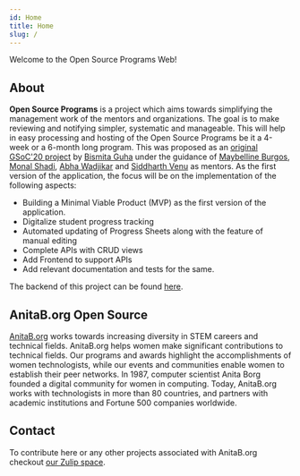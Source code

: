 ```yaml
---
id: Home
title: Home
slug: /
---
```


Welcome to the Open Source Programs Web!
## About
**Open Source Programs** is a project which aims towards simplifying the management work of the mentors and organizations. The goal is to make reviewing and notifying simpler, systematic and manageable. This will help in easy processing and hosting of the Open Source Programs be it a 4-week or a 6-month long program. This was proposed as an [original GSoC'20 project](https://summerofcode.withgoogle.com/organizations/4752039663370240/) by [Bismita Guha](https://github.com/bismitaguha) under the guidance of [Maybelline Burgos](https://github.com/mayburgos), [Monal Shadi](https://github.com/Monal5031), [Abha Wadjikar](https://github.com/abha224) and [Siddharth Venu](https://github.com/sidvenu) as mentors.
As the first version of the application, the focus will be on the implementation of the following aspects:
- Building a  Minimal Viable Product (MVP) as the first version of the application.
- Digitalize student progress tracking
- Automated updating of Progress Sheets along with the feature of manual editing
- Complete APIs with CRUD views
- Add Frontend to support APIs
- Add relevant documentation and tests for the same.

The backend of this project can be found [here](https://github.com/anitab-org/anitab-forms-backend).

## AnitaB.org Open Source
[AnitaB.org](https://anitab.org/) works towards increasing diversity in STEM careers and technical fields. AnitaB.org helps women make significant contributions to technical fields. Our programs and awards highlight the accomplishments of women technologists, while our events and communities enable women to establish their peer networks.
In 1987, computer scientist Anita Borg founded a digital community for women in computing. Today, AnitaB.org works with technologists in more than 80 countries, and partners with academic institutions and Fortune 500 companies worldwide.

## Contact
To contribute here or any other projects associated with AnitaB.org checkout [our Zulip space](https://anitab-org.zulipchat.com/).
